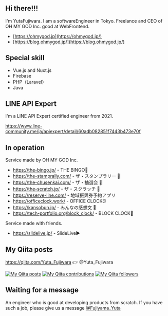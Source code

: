 ## Hi there!!!

I'm YutaFujiwara. I am a softwareEngineer in Tokyo.
Freelance and CEO of OH MY GOD Inc. good at WebFrontend.

- [https://ohmygod.jp](https://ohmygod.jp/)
- [https://blog.ohmygod.jp/](https://blog.ohmygod.jp/)

## Special skill

- Vue.js and Nuxt.js
- Firebase
- PHP（Laravel）
- Java

## LINE API Expert

I'm a LINE API Expert certified engineer from 2021.

https://www.line-community.me/ja/apiexpert/detail/60adb082851f7443b473e70f

## In operation

Service made by OH MY GOD Inc.

- https://the-bingo.jp/ - THE BINGO🎱
- https://the-stamprally.com/ - ザ・スタンプラリー 🐾
- https://the-chusenkai.com/ - ザ・抽選会 🐾
- https://the-scratch.jp/ - ザ・スクラッチ 🐾
- https://reserve-line.com/ - 地域振興券予約アプリ
- https://officeclock.work/ - OFFICE CLOCK⏰
- https://kansobun.jp/ - みんなの感想文 📖
- https://tech-portfolio.org/block_clock/ - BLOCK CLOCK🍅



Service made with friends.

- https://slidelive.jp/ - SlideLive▶️

## My Qiita posts

https://qiita.com/Yuta_Fujiwara 👉 @Yuta_Fujiwara

[![My Qiita posts](https://qiita-badge.apiapi.app/s/Yuta_Fujiwara/posts.svg)](http://qiita.com/Yuta_Fujiwara)
[![My Qiita contributions](https://qiita-badge.apiapi.app/s/Yuta_Fujiwara/contributions.svg)](http://qiita.com/Yuta_Fujiwara)
[![My Qiita followers](https://qiita-badge.apiapi.app/s/Yuta_Fujiwara/followers.svg)](http://qiita.com/Yuta_Fujiwara)

## Waiting for a message

An engineer who is good at developing products from scratch. If you have such a job, please give us a message
[@Fujiyama_Yuta](https://twitter.com/Fujiyama_Yuta)
